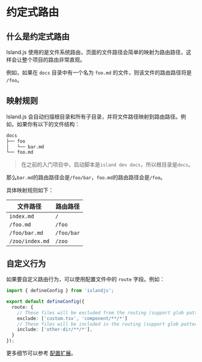 # 约定式路由

## 什么是约定式路由

Island.js 使用的是文件系统路由，页面的文件路径会简单的映射为路由路径，这样会让整个项目的路由非常直观。

例如，如果在 `docs` 目录中有一个名为 `foo.md` 的文件，则该文件的路由路径将是 `/foo`。

## 映射规则

Island.js 会自动扫描根目录和所有子目录，并将文件路径映射到路由路径。例如，如果你有以下的文件结构：

```bash
docs
├── foo
│   └── bar.md
└── foo.md
```

> 在之前的入门项目中，启动脚本是`island dev docs`，所以根目录是`docs`。

那么`bar.md`的路由路径会是`/foo/bar`，`foo.md`的路由路径会是`/foo`。

具体映射规则如下：

| 文件路径        | 路由路径   |
| --------------- | ---------- |
| `index.md`      | `/`        |
| `/foo.md`       | `/foo`     |
| `/foo/bar.md`   | `/foo/bar` |
| `/zoo/index.md` | `/zoo`     |

## 自定义行为

如果要自定义路由行为，可以使用配置文件中的 `route` 字段。例如：

```ts
import { defineConfig } from 'islandjs';

export default defineConfig({
  route: {
    // These files will be excluded from the routing (support glob pattern)
    exclude: ['custom.tsx', 'component/**/*']
    // These files will be included in the routing (support glob pattern)
    include: ['other-dir/**/*'],
  }
});
```

更多细节可以参考 [配置扩展](/zh/api/config-extension)。
